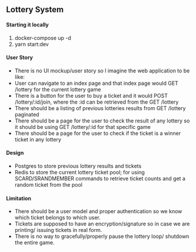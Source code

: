 ## Lottery System

#### Starting it locally
1. docker-compose up -d
2. yarn start:dev

#### User Story

- There is no UI mockup/user story so I imagine the web application to be like:
- User can navigate to an index page and that index page would GET /lottery for the current lottery game
- There is a button for the user to buy a ticket and it would POST /lottery/:id/join, where the :id can be retrieved from the GET /lottery
- There should be a listing of previous lotteries results from GET /lottery paginated
- There should be a page for the user to check the result of any lottery so it should be using GET /lottery/:id for that specific game
- There should be a page for the user to check if the ticket is a winner ticket in any lottery

#### Design

- Postgres to store previous lottery results and tickets
- Redis to store the current lottery ticket pool; for using SCARD/SRANDMEMBER commands to retrieve ticket counts and get a random ticket from the pool

#### Limitation

- There should be a user model and proper authentication so we know which ticket belongs to which user.
- Tickets are supposed to have an encryption/signature so in case we are printing/ issuing tickets in real form.
- There is no way to gracefully/properly pause the lottery loop/ shutdown the entire game.
